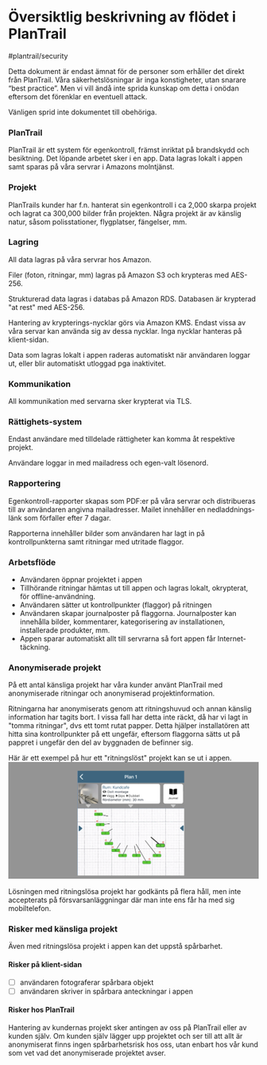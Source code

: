 # Översiktlig beskrivning av flödet i PlanTrail
#plantrail/security

Detta dokument är endast ämnat för de personer som erhåller det direkt från PlanTrail. Våra säkerhetslösningar är inga konstigheter, utan snarare “best practice”. Men vi vill ändå inte sprida kunskap om detta i onödan eftersom det förenklar en eventuell attack.

Vänligen sprid inte dokumentet till obehöriga.

### PlanTrail
PlanTrail är ett system för egenkontroll, främst inriktat på brandskydd och besiktning. Det löpande arbetet sker i en app. Data lagras lokalt i appen samt sparas på våra servrar i Amazons molntjänst.

### Projekt
PlanTrails kunder har f.n. hanterat sin egenkontroll i ca 2,000 skarpa projekt och lagrat ca 300,000 bilder från projekten. Några projekt är av känslig natur, såsom polisstationer, flygplatser, fängelser, mm.

### Lagring
All data lagras på våra servrar hos Amazon. 

Filer (foton, ritningar, mm) lagras på Amazon S3 och krypteras med AES-256.

Strukturerad data lagras i databas på Amazon RDS. Databasen är krypterad "at rest" med AES-256.

Hantering av krypterings-nycklar görs via Amazon KMS. Endast vissa av våra servar kan använda sig av dessa nycklar. Inga nycklar hanteras på klient-sidan.

Data som lagras lokalt i appen raderas automatiskt när användaren loggar ut, eller blir automatiskt utloggad pga inaktivitet.

### Kommunikation
All kommunikation med servarna sker krypterat via TLS.

### Rättighets-system
Endast användare med tilldelade rättigheter kan komma åt respektive projekt.

Användare loggar in med mailadress och egen-valt lösenord.

### Rapportering
Egenkontroll-rapporter skapas som PDF:er på våra servrar och distribueras till av användaren angivna mailadresser. Mailet innehåller en nedladdnings-länk som förfaller efter 7 dagar.

Rapporterna innehåller bilder som användaren har lagt in på kontrollpunkterna samt ritningar med utritade flaggor.

### Arbetsflöde
* Användaren öppnar projektet i appen
* Tillhörande ritningar hämtas ut till appen och lagras lokalt, okrypterat, för offline-användning.
* Användaren sätter ut kontrollpunkter (flaggor) på ritningen
* Användaren skapar journalposter på flaggorna. Journalposter kan innehålla bilder, kommentarer, kategorisering av installationen, installerade produkter, mm.
* Appen sparar automatiskt allt till servrarna så fort appen får Internet-täckning.

### Anonymiserade projekt
På ett antal känsliga projekt har våra kunder använt PlanTrail med anonymiserade ritningar och anonymiserad projektinformation.

Ritningarna har anonymiserats genom att ritningshuvud och annan känslig information har tagits bort. I vissa fall har detta inte räckt, då har vi lagt in "tomma ritningar", dvs ett tomt rutat papper. Detta hjälper installatören att hitta sina kontrollpunkter på ett ungefär, eftersom flaggorna sätts ut på pappret i ungefär den del av byggnaden de befinner sig.

Här är ett exempel på hur ett "ritningslöst" projekt kan se ut i appen.
![](%C3%96versiktlig%20beskrivning%20av%20fl%C3%B6det%20i%20PlanTrail/93516974-7927-42B0-BC52-9440D0C28E96.png)


Lösningen med ritningslösa projekt har godkänts på flera håll, men inte accepterats på försvarsanläggningar där man inte ens får ha med sig mobiltelefon.

### Risker med känsliga projekt
Även med ritningslösa projekt i appen kan det uppstå spårbarhet. 

#### Risker på klient-sidan
- [ ] användaren fotograferar spårbara objekt
- [ ] användaren skriver in spårbara anteckningar i appen

#### Risker hos PlanTrail
Hantering av kundernas projekt sker antingen av oss på PlanTrail eller av kunden själv. Om kunden själv lägger upp projektet och ser till att allt är anonymiserat finns ingen spårbarhetsrisk hos oss, utan enbart hos vår kund som vet vad det anonymiserade projektet avser.